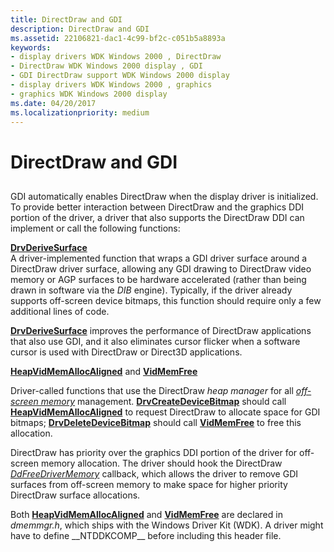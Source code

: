 ```yaml
---
title: DirectDraw and GDI
description: DirectDraw and GDI
ms.assetid: 22106821-dac1-4c99-bf2c-c051b5a8893a
keywords:
- display drivers WDK Windows 2000 , DirectDraw
- DirectDraw WDK Windows 2000 display , GDI
- GDI DirectDraw support WDK Windows 2000 display
- display drivers WDK Windows 2000 , graphics
- graphics WDK Windows 2000 display
ms.date: 04/20/2017
ms.localizationpriority: medium
---
```


# DirectDraw and GDI


## <span id="ddk_directdraw_and_gdi_gg"></span><span id="DDK_DIRECTDRAW_AND_GDI_GG"></span>


GDI automatically enables DirectDraw when the display driver is initialized. To provide better interaction between DirectDraw and the graphics DDI portion of the driver, a driver that also supports the DirectDraw DDI can implement or call the following functions:

<span id="DrvDeriveSurface"></span><span id="drvderivesurface"></span><span id="DRVDERIVESURFACE"></span>[**DrvDeriveSurface**](/windows/win32/api/winddi/nf-winddi-drvderivesurface)  
A driver-implemented function that wraps a GDI driver surface around a DirectDraw driver surface, allowing any GDI drawing to DirectDraw video memory or AGP surfaces to be hardware accelerated (rather than being drawn in software via the *DIB* engine). Typically, if the driver already supports off-screen device bitmaps, this function should require only a few additional lines of code.

[**DrvDeriveSurface**](/windows/win32/api/winddi/nf-winddi-drvderivesurface) improves the performance of DirectDraw applications that also use GDI, and it also eliminates cursor flicker when a software cursor is used with DirectDraw or Direct3D applications.

<span id="HeapVidMemAllocAligned_and_VidMemFree"></span><span id="heapvidmemallocaligned_and_vidmemfree"></span><span id="HEAPVIDMEMALLOCALIGNED_AND_VIDMEMFREE"></span>[**HeapVidMemAllocAligned**](/windows/win32/api/dmemmgr/nf-dmemmgr-heapvidmemallocaligned) and [**VidMemFree**](/windows/win32/api/dmemmgr/nf-dmemmgr-vidmemfree)  

Driver-called functions that use the DirectDraw *heap manager* for all [*off-screen memory*](video-present-network-terminology.md#off_screen_memory) management. [**DrvCreateDeviceBitmap**](/windows/win32/api/winddi/nf-winddi-drvcreatedevicebitmap) should call [**HeapVidMemAllocAligned**](/windows/win32/api/dmemmgr/nf-dmemmgr-heapvidmemallocaligned) to request DirectDraw to allocate space for GDI bitmaps; [**DrvDeleteDeviceBitmap**](/windows/win32/api/winddi/nf-winddi-drvdeletedevicebitmap) should call [**VidMemFree**](/windows/win32/api/dmemmgr/nf-dmemmgr-vidmemfree) to free this allocation.

DirectDraw has priority over the graphics DDI portion of the driver for off-screen memory allocation. The driver should hook the DirectDraw [*DdFreeDriverMemory*](/windows/win32/api/ddrawint/nc-ddrawint-pdd_freedrivermemory) callback, which allows the driver to remove GDI surfaces from off-screen memory to make space for higher priority DirectDraw surface allocations.

Both [**HeapVidMemAllocAligned**](/windows/win32/api/dmemmgr/nf-dmemmgr-heapvidmemallocaligned) and [**VidMemFree**](/windows/win32/api/dmemmgr/nf-dmemmgr-vidmemfree) are declared in *dmemmgr.h*, which ships with the Windows Driver Kit (WDK). A driver might have to define \_\_NTDDKCOMP\_\_ before including this header file.

 

